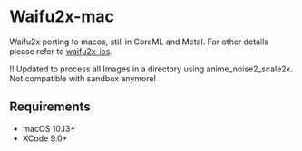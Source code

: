 #  Waifu2x-mac
Waifu2x porting to macos, still in CoreML and Metal. For other details please refer to [waifu2x-ios](https://github.com/imxieyi/waifu2x-ios).

!! Updated to process all Images in a directory using anime_noise2_scale2x. Not compatible with sandbox anymore!

## Requirements
 - macOS 10.13+
 - XCode 9.0+
